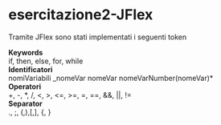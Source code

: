 # esercitazione2-JFlex

Tramite JFlex sono stati implementati i seguenti token 

<b> Keywords</b> <br>
if, then, else, for, while<br>
  <b> Identificatori</b><br>
  nomiVariabili _nomeVar nomeVar nomeVarNumber(nomeVar)*<br>
  <b> Operatori</b><br>
  +, -, *, /, <, >, <=, >=, =, ==, &&, ||, !=<br>
  <b> Separator </b><br>
  ., ;, (,),[,], {, }<br>
